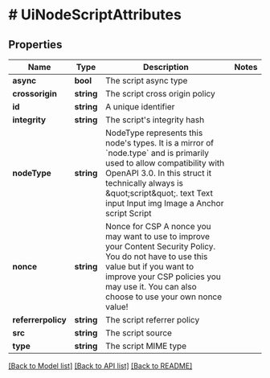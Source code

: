 # # UiNodeScriptAttributes

## Properties

Name | Type | Description | Notes
------------ | ------------- | ------------- | -------------
**async** | **bool** | The script async type |
**crossorigin** | **string** | The script cross origin policy |
**id** | **string** | A unique identifier |
**integrity** | **string** | The script&#39;s integrity hash |
**nodeType** | **string** | NodeType represents this node&#39;s types. It is a mirror of &#x60;node.type&#x60; and is primarily used to allow compatibility with OpenAPI 3.0. In this struct it technically always is \&quot;script\&quot;. text Text input Input img Image a Anchor script Script |
**nonce** | **string** | Nonce for CSP  A nonce you may want to use to improve your Content Security Policy. You do not have to use this value but if you want to improve your CSP policies you may use it. You can also choose to use your own nonce value! |
**referrerpolicy** | **string** | The script referrer policy |
**src** | **string** | The script source |
**type** | **string** | The script MIME type |

[[Back to Model list]](../../README.md#models) [[Back to API list]](../../README.md#endpoints) [[Back to README]](../../README.md)
